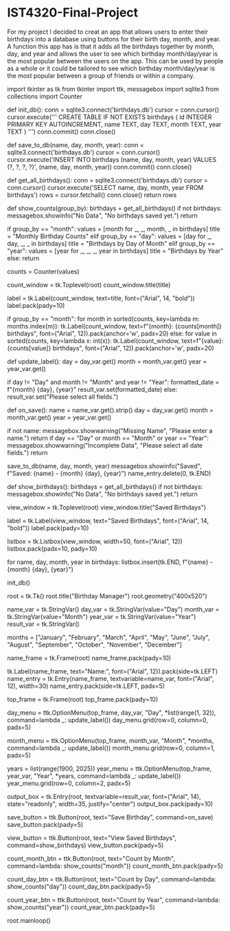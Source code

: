 # IST4320-Final-Project
For my project I decided to creat an app that allows users to enter their birthdays into a database using buttons for their birth day, month, and year. A function this app has is that it adds all the birthdays together by month, day, and year and allows the user to see which birthday month/day/year is the most popular between the users on the app. This can be used by people as a whole or it could be tailored to see which birthday month/day/year is the most popular between a group of friends or within a company.


import tkinter as tk
from tkinter import ttk, messagebox
import sqlite3
from collections import Counter


def init_db():
    conn = sqlite3.connect('birthdays.db')
    cursor = conn.cursor()
    cursor.execute('''
        CREATE TABLE IF NOT EXISTS birthdays (
            id INTEGER PRIMARY KEY AUTOINCREMENT,
            name TEXT,
            day TEXT,
            month TEXT,
            year TEXT
        )
    ''')
    conn.commit()
    conn.close()

def save_to_db(name, day, month, year):
    conn = sqlite3.connect('birthdays.db')
    cursor = conn.cursor()
    cursor.execute('INSERT INTO birthdays (name, day, month, year) VALUES (?, ?, ?, ?)', (name, day, month, year))
    conn.commit()
    conn.close()

def get_all_birthdays():
    conn = sqlite3.connect('birthdays.db')
    cursor = conn.cursor()
    cursor.execute('SELECT name, day, month, year FROM birthdays')
    rows = cursor.fetchall()
    conn.close()
    return rows


def show_counts(group_by):
    birthdays = get_all_birthdays()
    if not birthdays:
        messagebox.showinfo("No Data", "No birthdays saved yet.")
        return

  if group_by == "month":
        values = [month for _, _, month, _ in birthdays]
        title = "Monthly Birthday Counts"
  elif group_by == "day":
        values = [day for _, day, _, _ in birthdays]
        title = "Birthdays by Day of Month"
  elif group_by == "year":
        values = [year for _, _, _, year in birthdays]
        title = "Birthdays by Year"
   else:
        return

   counts = Counter(values)

  count_window = tk.Toplevel(root)
    count_window.title(title)

   label = tk.Label(count_window, text=title, font=("Arial", 14, "bold"))
    label.pack(pady=10)

  if group_by == "month":
        for month in sorted(counts, key=lambda m: months.index(m)):
            tk.Label(count_window, text=f"{month}: {counts[month]} birthdays", font=("Arial", 12)).pack(anchor='w', padx=20)
  else:
        for value in sorted(counts, key=lambda x: int(x)):
            tk.Label(count_window, text=f"{value}: {counts[value]} birthdays", font=("Arial", 12)).pack(anchor='w', padx=20)


def update_label():
    day = day_var.get()
    month = month_var.get()
    year = year_var.get()
    
  if day != "Day" and month != "Month" and year != "Year":
        formatted_date = f"{month} {day}, {year}"
        result_var.set(formatted_date)
    else:
        result_var.set("Please select all fields.")

def on_save():
    name = name_var.get().strip()
    day = day_var.get()
    month = month_var.get()
    year = year_var.get()
    
   if not name:
        messagebox.showwarning("Missing Name", "Please enter a name.")
        return
    if day == "Day" or month == "Month" or year == "Year":
        messagebox.showwarning("Incomplete Data", "Please select all date fields.")
        return

  save_to_db(name, day, month, year)
    messagebox.showinfo("Saved", f"Saved: {name} - {month} {day}, {year}")
    name_entry.delete(0, tk.END)

def show_birthdays():
    birthdays = get_all_birthdays()
    if not birthdays:
        messagebox.showinfo("No Data", "No birthdays saved yet.")
        return

   view_window = tk.Toplevel(root)
    view_window.title("Saved Birthdays")

  label = tk.Label(view_window, text="Saved Birthdays", font=("Arial", 14, "bold"))
    label.pack(pady=10)

   listbox = tk.Listbox(view_window, width=50, font=("Arial", 12))
    listbox.pack(padx=10, pady=10)

   for name, day, month, year in birthdays:
        listbox.insert(tk.END, f"{name} - {month} {day}, {year}")


init_db()

root = tk.Tk()
root.title("Birthday Manager")
root.geometry("400x520")


name_var = tk.StringVar()
day_var = tk.StringVar(value="Day")
month_var = tk.StringVar(value="Month")
year_var = tk.StringVar(value="Year")
result_var = tk.StringVar()


months = ["January", "February", "March", "April", "May", "June",
          "July", "August", "September", "October", "November", "December"]


name_frame = tk.Frame(root)
name_frame.pack(pady=10)

tk.Label(name_frame, text="Name:", font=("Arial", 12)).pack(side=tk.LEFT)
name_entry = tk.Entry(name_frame, textvariable=name_var, font=("Arial", 12), width=30)
name_entry.pack(side=tk.LEFT, padx=5)


top_frame = tk.Frame(root)
top_frame.pack(pady=10)

day_menu = ttk.OptionMenu(top_frame, day_var, "Day", *list(range(1, 32)), command=lambda _: update_label())
day_menu.grid(row=0, column=0, padx=5)

month_menu = ttk.OptionMenu(top_frame, month_var, "Month", *months, command=lambda _: update_label())
month_menu.grid(row=0, column=1, padx=5)

years = list(range(1900, 2025))
year_menu = ttk.OptionMenu(top_frame, year_var, "Year", *years, command=lambda _: update_label())
year_menu.grid(row=0, column=2, padx=5)


output_box = tk.Entry(root, textvariable=result_var, font=("Arial", 14), state="readonly", width=35, justify="center")
output_box.pack(pady=10)


save_button = ttk.Button(root, text="Save Birthday", command=on_save)
save_button.pack(pady=5)

view_button = ttk.Button(root, text="View Saved Birthdays", command=show_birthdays)
view_button.pack(pady=5)

count_month_btn = ttk.Button(root, text="Count by Month", command=lambda: show_counts("month"))
count_month_btn.pack(pady=5)

count_day_btn = ttk.Button(root, text="Count by Day", command=lambda: show_counts("day"))
count_day_btn.pack(pady=5)

count_year_btn = ttk.Button(root, text="Count by Year", command=lambda: show_counts("year"))
count_year_btn.pack(pady=5)

root.mainloop()
